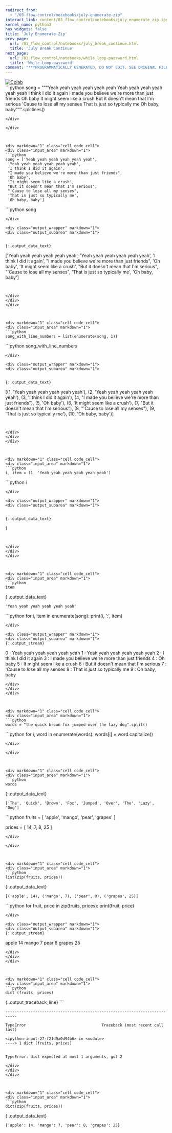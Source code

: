 ```yaml
---
redirect_from:
  - "/03-flow-control/notebooks/july-enumerate-zip"
interact_link: content/03_flow_control/notebooks/july_enumerate_zip.ipynb
kernel_name: python3
has_widgets: false
title: 'July Enumerate Zip'
prev_page:
  url: /03_flow_control/notebooks/july_break_continue.html
  title: 'July Break Continue'
next_page:
  url: /03_flow_control/notebooks/while_loop-password.html
  title: 'While Loop-password'
comment: "***PROGRAMMATICALLY GENERATED, DO NOT EDIT. SEE ORIGINAL FILES IN /content***"
---
```

<a href="https://colab.research.google.com/github/aviadr1/learn-python/blob/master/content/03_flow_control/notebooks/july_enumerate_zip.ipynb" target="_blank">
<img src="https://colab.research.google.com/assets/colab-badge.svg" 
     title="Open this file in Google Colab" alt="Colab"/>
</a>




<div markdown="1" class="cell code_cell">
<div class="input_area" markdown="1">
```python
song = """Yeah yeah yeah yeah yeah yeah
Yeah yeah yeah yeah yeah yeah
I think I did it again
I made you believe we're more than just friends
Oh baby
It might seem like a crush
But it doesn't mean that I'm serious
'Cause to lose all my senses
That is just so typically me
Oh baby, baby""".splitlines()


```
</div>

</div>



<div markdown="1" class="cell code_cell">
<div class="input_area" markdown="1">
```python
song = ['Yeah yeah yeah yeah yeah yeah',
 'Yeah yeah yeah yeah yeah yeah',
 'I think I did it again',
 "I made you believe we're more than just friends",
 'Oh baby',
 'It might seem like a crush',
 "But it doesn't mean that I'm serious",
 "'Cause to lose all my senses",
 'That is just so typically me',
 'Oh baby, baby']

```
</div>

</div>



<div markdown="1" class="cell code_cell">
<div class="input_area" markdown="1">
```python
song

```
</div>

<div class="output_wrapper" markdown="1">
<div class="output_subarea" markdown="1">


{:.output_data_text}
```
['Yeah yeah yeah yeah yeah yeah',
 'Yeah yeah yeah yeah yeah yeah',
 'I think I did it again',
 "I made you believe we're more than just friends",
 'Oh baby',
 'It might seem like a crush',
 "But it doesn't mean that I'm serious",
 "'Cause to lose all my senses",
 'That is just so typically me',
 'Oh baby, baby']
```


</div>
</div>
</div>



<div markdown="1" class="cell code_cell">
<div class="input_area" markdown="1">
```python
song_with_line_numbers = list(enumerate(song, 1))

```
</div>

</div>



<div markdown="1" class="cell code_cell">
<div class="input_area" markdown="1">
```python
song_with_line_numbers

```
</div>

<div class="output_wrapper" markdown="1">
<div class="output_subarea" markdown="1">


{:.output_data_text}
```
[(1, 'Yeah yeah yeah yeah yeah yeah'),
 (2, 'Yeah yeah yeah yeah yeah yeah'),
 (3, 'I think I did it again'),
 (4, "I made you believe we're more than just friends"),
 (5, 'Oh baby'),
 (6, 'It might seem like a crush'),
 (7, "But it doesn't mean that I'm serious"),
 (8, "'Cause to lose all my senses"),
 (9, 'That is just so typically me'),
 (10, 'Oh baby, baby')]
```


</div>
</div>
</div>



<div markdown="1" class="cell code_cell">
<div class="input_area" markdown="1">
```python
i, item = (1, 'Yeah yeah yeah yeah yeah yeah')

```
</div>

</div>



<div markdown="1" class="cell code_cell">
<div class="input_area" markdown="1">
```python
i

```
</div>

<div class="output_wrapper" markdown="1">
<div class="output_subarea" markdown="1">


{:.output_data_text}
```
1
```


</div>
</div>
</div>



<div markdown="1" class="cell code_cell">
<div class="input_area" markdown="1">
```python
item

```
</div>

<div class="output_wrapper" markdown="1">
<div class="output_subarea" markdown="1">


{:.output_data_text}
```
'Yeah yeah yeah yeah yeah yeah'
```


</div>
</div>
</div>



<div markdown="1" class="cell code_cell">
<div class="input_area" markdown="1">
```python
for i, item in enumerate(song):
    print(i, ':', item)

```
</div>

<div class="output_wrapper" markdown="1">
<div class="output_subarea" markdown="1">
{:.output_stream}
```
0 : Yeah yeah yeah yeah yeah yeah
1 : Yeah yeah yeah yeah yeah yeah
2 : I think I did it again
3 : I made you believe we're more than just friends
4 : Oh baby
5 : It might seem like a crush
6 : But it doesn't mean that I'm serious
7 : 'Cause to lose all my senses
8 : That is just so typically me
9 : Oh baby, baby
```
</div>
</div>
</div>



<div markdown="1" class="cell code_cell">
<div class="input_area" markdown="1">
```python
words = "the quick brown fox jumped over the lazy dog".split()

```
</div>

</div>



<div markdown="1" class="cell code_cell">
<div class="input_area" markdown="1">
```python
for i, word in enumerate(words):
    words[i] = word.capitalize()

```
</div>

</div>



<div markdown="1" class="cell code_cell">
<div class="input_area" markdown="1">
```python
words

```
</div>

<div class="output_wrapper" markdown="1">
<div class="output_subarea" markdown="1">


{:.output_data_text}
```
['The', 'Quick', 'Brown', 'Fox', 'Jumped', 'Over', 'The', 'Lazy', 'Dog']
```


</div>
</div>
</div>



<div markdown="1" class="cell code_cell">
<div class="input_area" markdown="1">
```python
fruits = [
    'apple',
    'mango',
    'pear',
    'grapes'
]

prices = [
    14,
    7,
    8,
    25
]

```
</div>

</div>



<div markdown="1" class="cell code_cell">
<div class="input_area" markdown="1">
```python
list(zip(fruits, prices))

```
</div>

<div class="output_wrapper" markdown="1">
<div class="output_subarea" markdown="1">


{:.output_data_text}
```
[('apple', 14), ('mango', 7), ('pear', 8), ('grapes', 25)]
```


</div>
</div>
</div>



<div markdown="1" class="cell code_cell">
<div class="input_area" markdown="1">
```python
for fruit, price in zip(fruits, prices):
    print(fruit, price)

```
</div>

<div class="output_wrapper" markdown="1">
<div class="output_subarea" markdown="1">
{:.output_stream}
```
apple 14
mango 7
pear 8
grapes 25
```
</div>
</div>
</div>



<div markdown="1" class="cell code_cell">
<div class="input_area" markdown="1">
```python
dict (fruits, prices)

```
</div>

<div class="output_wrapper" markdown="1">
<div class="output_subarea" markdown="1">
{:.output_traceback_line}
```

    ---------------------------------------------------------------------------

    TypeError                                 Traceback (most recent call last)

    <ipython-input-27-f21d9a0d94b6> in <module>
    ----> 1 dict (fruits, prices)
    

    TypeError: dict expected at most 1 arguments, got 2


```
</div>
</div>
</div>



<div markdown="1" class="cell code_cell">
<div class="input_area" markdown="1">
```python
dict(zip(fruits, prices))

```
</div>

<div class="output_wrapper" markdown="1">
<div class="output_subarea" markdown="1">


{:.output_data_text}
```
{'apple': 14, 'mango': 7, 'pear': 8, 'grapes': 25}
```


</div>
</div>
</div>

